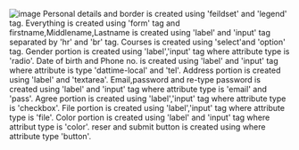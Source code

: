 ![image](https://github.com/namishagurunani/weekly/assets/126158413/6be5c5e0-7fa1-4231-939f-6685a4c01d7c)
Personal details and border is created using 'feildset' and 'legend' tag. Everything is created using 'form' tag and firstname,Middlename,Lastname is created using 'label' and 'input' tag separated by 'hr' and 'br' tag.
Courses is created using 'select'and 'option' tag. Gender portion is created using 'label','input' tag where attribute type is 'radio'.
Date of birth and Phone no. is created using 'label' and 'input' tag where attribute is type 'dattime-local' and 'tel'. Address portion is created using 'label' and 'textarea'.
Email,password and re-type password is created using 'label' and 'input' tag where attribute type is 'email' and 'pass'.
Agree portion is created using 'label','input' tag where attribute type is 'checkbox'. File portion is created using 'label','input' tag where attribute type is 'file'. Color portion is created using 'label' and 'input' tag where attribut type is 'color'. reser and submit button is created using where attribute type 'button'.

